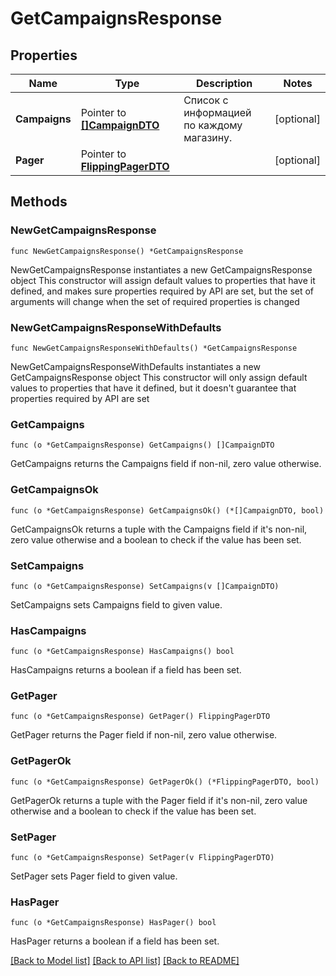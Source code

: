# GetCampaignsResponse

## Properties

Name | Type | Description | Notes
------------ | ------------- | ------------- | -------------
**Campaigns** | Pointer to [**[]CampaignDTO**](CampaignDTO.md) | Список с информацией по каждому магазину. | [optional] 
**Pager** | Pointer to [**FlippingPagerDTO**](FlippingPagerDTO.md) |  | [optional] 

## Methods

### NewGetCampaignsResponse

`func NewGetCampaignsResponse() *GetCampaignsResponse`

NewGetCampaignsResponse instantiates a new GetCampaignsResponse object
This constructor will assign default values to properties that have it defined,
and makes sure properties required by API are set, but the set of arguments
will change when the set of required properties is changed

### NewGetCampaignsResponseWithDefaults

`func NewGetCampaignsResponseWithDefaults() *GetCampaignsResponse`

NewGetCampaignsResponseWithDefaults instantiates a new GetCampaignsResponse object
This constructor will only assign default values to properties that have it defined,
but it doesn't guarantee that properties required by API are set

### GetCampaigns

`func (o *GetCampaignsResponse) GetCampaigns() []CampaignDTO`

GetCampaigns returns the Campaigns field if non-nil, zero value otherwise.

### GetCampaignsOk

`func (o *GetCampaignsResponse) GetCampaignsOk() (*[]CampaignDTO, bool)`

GetCampaignsOk returns a tuple with the Campaigns field if it's non-nil, zero value otherwise
and a boolean to check if the value has been set.

### SetCampaigns

`func (o *GetCampaignsResponse) SetCampaigns(v []CampaignDTO)`

SetCampaigns sets Campaigns field to given value.

### HasCampaigns

`func (o *GetCampaignsResponse) HasCampaigns() bool`

HasCampaigns returns a boolean if a field has been set.

### GetPager

`func (o *GetCampaignsResponse) GetPager() FlippingPagerDTO`

GetPager returns the Pager field if non-nil, zero value otherwise.

### GetPagerOk

`func (o *GetCampaignsResponse) GetPagerOk() (*FlippingPagerDTO, bool)`

GetPagerOk returns a tuple with the Pager field if it's non-nil, zero value otherwise
and a boolean to check if the value has been set.

### SetPager

`func (o *GetCampaignsResponse) SetPager(v FlippingPagerDTO)`

SetPager sets Pager field to given value.

### HasPager

`func (o *GetCampaignsResponse) HasPager() bool`

HasPager returns a boolean if a field has been set.


[[Back to Model list]](../README.md#documentation-for-models) [[Back to API list]](../README.md#documentation-for-api-endpoints) [[Back to README]](../README.md)



